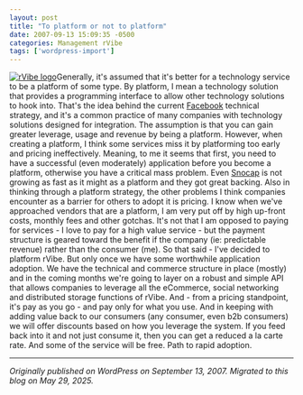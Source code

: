 ```yaml
---
layout: post
title: "To platform or not to platform"
date: 2007-09-13 15:09:35 -0500
categories: Management rVibe
tags: ['wordpress-import']
---
```


[![rVibe logo](http://meansofproduction.wordpress.com/wp-content/uploads/2007/07/logo.thumbnail.jpg)](http://w3.rvibe.com)Generally, it's assumed that it's better for a technology service to be a platform of some type. By platform, I mean a technology solution that provides a programming interface to allow other technology solutions to hook into. That's the idea behind the current [Facebook](http://www.facebook.com) technical strategy, and it's a common practice of many companies with technology solutions designed for integration. The assumption is that you can gain greater leverage, usage and revenue by being a platform. However, when creating a platform, I think some services miss it by platforming too early and pricing ineffectively. Meaning, to me it seems that first, you need to have a successful (even moderately) application before you become a platform, otherwise you have a critical mass problem. Even [Snocap](http://www.snocap.com) is not growing as fast as it might as a platform and they got great backing. Also in thinking through a platform strategy, the other problems I think companies encounter as a barrier for others to adopt it is pricing. I know when we've approached vendors that are a platform, I am very put off by high up-front costs, monthly fees and other gotchas. It's not that I am opposed to paying for services - I love to pay for a high value service - but the payment structure is geared toward the benefit if the company (ie: predictable revenue) rather than the consumer (me). So that said - I've decided to platform rVibe. But only once we have some worthwhile application adoption. We have the technical and commerce structure in place (mostly) and in the coming months we're going to layer on a robust and simple API that allows companies to leverage all the eCommerce, social networking and distributed storage functions of rVibe. And - from a pricing standpoint, it's pay as you go - and pay only for what you use. And in keeping with adding value back to our consumers (any consumer, even b2b consumers) we will offer discounts based on how you leverage the system. If you feed back into it and not just consume it, then you can get a reduced a la carte rate. And some of the service will be free. Path to rapid adoption.

---

*Originally published on WordPress on September 13, 2007. Migrated to this blog on May 29, 2025.*
